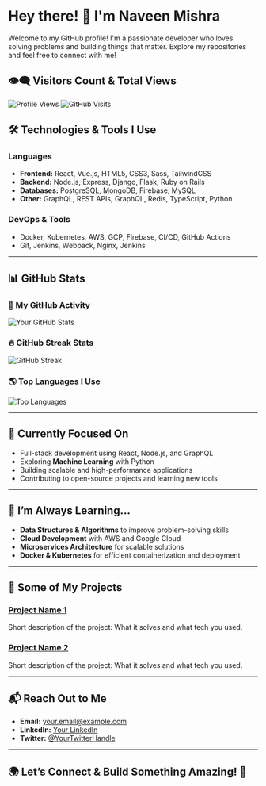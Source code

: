 # Hey there! 👋 I'm Naveen Mishra

Welcome to my GitHub profile! I'm a passionate developer who loves solving problems and building things that matter. Explore my repositories and feel free to connect with me!

## 👁️‍🗨️ Visitors Count & Total Views

![Profile Views](https://komarev.com/ghpvc/?username=navirom19&color=blueviolet)
![GitHub Visits](https://visitor-badge.glitch.me/badge?page_id=navirom19.navirom19)

## 🛠️ Technologies & Tools I Use

### **Languages**
- **Frontend:** React, Vue.js, HTML5, CSS3, Sass, TailwindCSS
- **Backend:** Node.js, Express, Django, Flask, Ruby on Rails
- **Databases:** PostgreSQL, MongoDB, Firebase, MySQL
- **Other:** GraphQL, REST APIs, GraphQL, Redis, TypeScript, Python

### **DevOps & Tools**
- Docker, Kubernetes, AWS, GCP, Firebase, CI/CD, GitHub Actions
- Git, Jenkins, Webpack, Nginx, Jenkins

---

## 📊 GitHub Stats

### 🚀 My GitHub Activity
![Your GitHub Stats](https://github-readme-stats.vercel.app/api?username=navirom19&show_icons=true&hide_title=true&count_private=true&hide=prs&theme=radical)

### 🔥 GitHub Streak Stats
![GitHub Streak](https://github-readme-streak-stats.herokuapp.com/?user=navirom19&theme=radical)

### 🌎 Top Languages I Use
![Top Languages](https://github-readme-stats.vercel.app/api/top-langs/?username=navirom19&layout=compact&theme=radical)

---

## 🔭 Currently Focused On

- Full-stack development using React, Node.js, and GraphQL
- Exploring **Machine Learning** with Python
- Building scalable and high-performance applications
- Contributing to open-source projects and learning new tools

---

## 🌱 I’m Always Learning…

- **Data Structures & Algorithms** to improve problem-solving skills
- **Cloud Development** with AWS and Google Cloud
- **Microservices Architecture** for scalable solutions
- **Docker & Kubernetes** for efficient containerization and deployment

---

## 🌟 Some of My Projects

### [Project Name 1](LinkToRepo)
Short description of the project: What it solves and what tech you used.

### [Project Name 2](LinkToRepo)
Short description of the project: What it solves and what tech you used.

---

## 📬 Reach Out to Me

- **Email:** [your.email@example.com](mailto:your.email@example.com)
- **LinkedIn:** [Your LinkedIn](https://www.linkedin.com/in/your-profile)
- **Twitter:** [@YourTwitterHandle](https://twitter.com/YourTwitterHandle)

---

## 🌍 Let’s Connect & Build Something Amazing! 🚀

